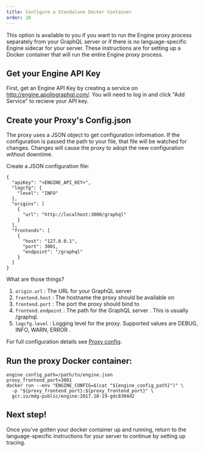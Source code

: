 ```yaml
---
title: Configure a Standalone Docker Container
order: 20
---
```


This option is available to you if you want to run the Engine proxy process separately from your GraphQL server or if there is no language-specific Engine sidecar for your server. These instructions are for setting up a Docker container that will run the entire Engine proxy process.

## Get your Engine API Key
First, get an Engine API Key by creating a service on http://engine.apollographql.com/. You will need to log in and click "Add Service" to recieve your API key.

## Create your Proxy's Config.json
The proxy uses a JSON object to get configuration information. If the configuration is passed the path to your file, that file will be watched for changes. Changes will cause the proxy to adopt the new configuration without downtime.

Create a JSON configuration file:

```
{
  "apiKey": "<ENGINE_API_KEY>",
  "logcfg": {
    "level": "INFO"
  },
  "origins": [
    {
      "url": "http://localhost:3000/graphql"
    }
  ],
  "frontends": [
    {
      "host": "127.0.0.1",
      "port": 3001,
      "endpoint": "/graphql"
    }
  ]
}
```

What are those things?
1. `origin.url` : The URL for your GraphQL server
2. `frontend.host` : The hostname the proxy should be available on
3. `frontend.port` : The port the proxy should bind to
4. `frontend.endpoint` : The path for the GraphQL server . This is usually /graphql.
5. `logcfg.level` : Logging level for the proxy. Supported values are DEBUG, INFO, WARN, ERROR .

For full configuration details see [Proxy config](/proto-doc.html).

## Run the proxy Docker container:

```
engine_config_path=/path/to/engine.json
proxy_frontend_port=3001
docker run --env "ENGINE_CONFIG=$(cat "${engine_config_path}")" \
  -p "${proxy_frontend_port}:${proxy_frontend_port}" \
  gcr.io/mdg-public/engine:2017.10-19-gdc8304d2
```


## Next step!
Once you've gotten your docker container up and running, return to the language-specific instructions for your server to continue by setting up tracing.
